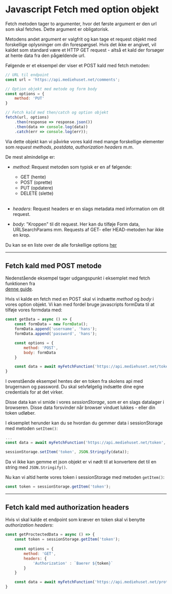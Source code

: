 # Javascript Fetch med option objekt

Fetch metoden tager to argumenter, hvor det første argument er den url som skal fetches. Dette argument er obligatorisk.

Metodens andet argument er valgfrit og kan tage et request objekt med forskellige oplysninger om din forespørgsel. Hvis det ikke er angivet, vil kaldet som standard være et HTTP GET request - altså et kald der forsøger at hente data fra den pågældende url.

Følgende er et eksempel der viser et POST kald med fetch metoden:

```js
// URL til endpoint
const url = 'https://api.mediehuset.net/comments';

// Option objekt med metode og form body
const options = {
    method: 'PUT'
}

// Fetch kald med then/catch og option objekt
fetch(url, options)
    .then(response => response.json())
    .then(data => console.log(data))
    .catch(err => console.log(err));
``` 
Via dette objekt kan vi påvirke vores kald med mange forskellige elementer som *request methods*, *postdata*, *authorization headers* m.m.

De mest almindelige er:

- *method*: Request metoden som typisk er en af følgende:
    - GET (hente)
    - POST (oprette)
    - PUT (opdatere)
    - DELETE (slette)  
&nbsp;    
- *headers*: Request headers er en slags metadata med information om dit request. 

- *body*: "Kroppen" til dit request. Her kan du tilføje Form data, URLSearchParams mm. Requests af GET- eller HEAD-metoden har ikke en krop.

Du kan se en liste over de alle forskellige options [her](https://developer.mozilla.org/en-US/docs/Web/API/fetch#syntax)
___
## Fetch kald med POST metode
Nedenstående eksempel tager udgangspunkt i eksemplet med fetch funktionen fra  
[denne guide](https://github.com/Webudvikler-TechCollege/DSI/blob/main/Guides/ASYNC%20-%20Fetch%20Function.md).

Hvis vi kalde en fetch med en POST skal vi indsætte *method* og *body* i vores option objekt. Vi kan med fordel bruge javascripts formData til at tilføje vores formdata med:
```js
const getData = async () => {
    const formData = new FormData();
    formData.append('username', 'hans');
    formData.append('password', 'hans');

    const options = {
        method: 'POST',
        body: formData
    }

    const data = await myFetchFunction('https://api.mediehuset.net/token', options);
}
```
I ovenstående eksempel hentes der en token fra skolens api med brugernavn og password. Du skal selvfølgelig indsætte dine egne credentials for at det virker.

Disse data kan vi smide i vores *sessionStorage*, som er en slags datalager i browseren. Disse data forsvinder når browser vinduet lukkes - eller din token udløber.

I eksemplet herunder kan du se hvordan du gemmer data i sessionStorage med metoden `setItem()`:
```js
...
const data = await myFetchFunction('https://api.mediehuset.net/token', options);

sessionStorage.setItem('token', JSON.Stringify(data));
```
Da vi ikke kan gemme et json objekt er vi nødt til at konvertere det til en string med `JSON.Stringify()`.

Nu kan vi altid hente vores token i sessionStorage med metoden `getItem()`:
```js
const token = sessionStorage.getItem('token');
```
___
## Fetch kald med authorization headers
Hvis vi skal kalde et endpoint som kræver en token skal vi benytte *authorization headers*:

```js
const getProctectedData = async () => {
    const token = sessionStorage.getItem('token');
    
    const options = {
        method: 'GET',
        headers: {
            'Authorization' : `Baerer ${token}`
        }
    }

    const data = await myFetchFunction('https://api.mediehuset.net/protecteddata', options);
}

